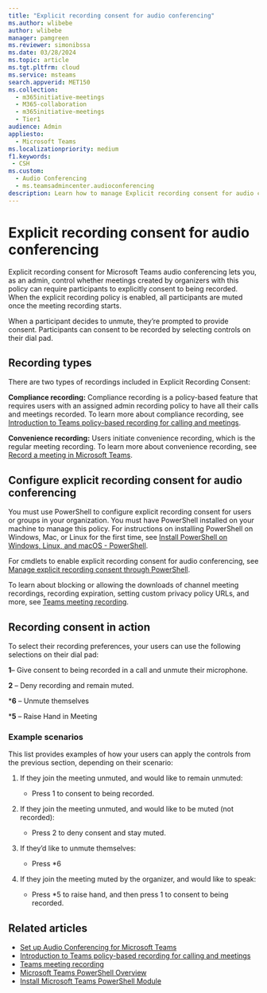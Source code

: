```yaml
---
title: "Explicit recording consent for audio conferencing"
ms.author: wlibebe
author: wlibebe
manager: pamgreen
ms.reviewer: simonibssa
ms.date: 03/28/2024
ms.topic: article
ms.tgt.pltfrm: cloud
ms.service: msteams
search.appverid: MET150
ms.collection: 
  - m365initiative-meetings
  - M365-collaboration
  - m365initiative-meetings
  - Tier1
audience: Admin
appliesto: 
  - Microsoft Teams
ms.localizationpriority: medium
f1.keywords:
 - CSH
ms.custom: 
  - Audio Conferencing
  - ms.teamsadmincenter.audioconferencing
description: Learn how to manage Explicit recording consent for audio conferencing in Microsoft Teams. Learn how to require participants to require consent to being recorded.
---
```


# Explicit recording consent for audio conferencing

Explicit recording consent for Microsoft Teams audio conferencing lets you, as an admin, control whether meetings created by organizers with this policy can require participants to explicitly consent to being recorded. When the explicit recording policy is enabled, all participants are muted once the meeting recording starts.  

When a participant decides to unmute, they’re prompted to provide consent. Participants can consent to be recorded by selecting controls on their dial pad.  

## Recording types

There are two types of recordings included in Explicit Recording Consent:  

**Compliance recording:** Compliance recording is a policy-based feature that requires users with an assigned admin recording policy to have all their calls and meetings recorded. To learn more about compliance recording, see [Introduction to Teams policy-based recording for calling and meetings](teams-recording-policy.md).

**Convenience recording:** Users initiate convenience recording, which is the regular meeting recording. To learn more about convenience recording, see [Record a meeting in Microsoft Teams](https://support.microsoft.com/office/record-a-meeting-in-microsoft-teams-34dfbe7f-b07d-4a27-b4c6-de62f1348c24).

## Configure explicit recording consent for audio conferencing

You must use PowerShell to configure explicit recording consent for users or groups in your organization. You must have PowerShell installed on your machine to manage this policy. For instructions on installing PowerShell on Windows, Mac, or Linux for the first time, see [Install PowerShell on Windows, Linux, and macOS - PowerShell](/powershell/scripting/install/installing-powershell).

For cmdlets to enable explicit recording consent for audio conferencing, see [Manage explicit recording consent through PowerShell](meeting-recording.md#manage-explicit-recording-consent-through-powershell).

To learn about blocking or allowing the downloads of channel meeting recordings, recording expiration, setting custom privacy policy URLs, and more, see [Teams meeting recording](meeting-recording.md).

## Recording consent in action

To select their recording preferences, your users can use the following selections on their dial pad:

**1**– Give consent to being recorded in a call and unmute their microphone.

**2** – Deny recording and remain muted.

***6** – Unmute themselves

***5** – Raise Hand in Meeting

### Example scenarios

This list provides examples of how your users can apply the controls from the previous section, depending on their scenario:

1. If they join the meeting unmuted, and would like to remain unmuted:

    - Press 1 to consent to being recorded.

2. If they join the meeting unmuted, and would like to be muted (not recorded):
    - Press 2 to deny consent and stay muted.

3. If they’d like to unmute themselves:
    - Press *6  

4. If they join the meeting muted by the organizer, and would like to speak:
    - Press *5 to raise hand, and then press 1 to consent to being recorded.

## Related articles

- [Set up Audio Conferencing for Microsoft Teams](set-up-audio-conferencing-in-teams.md)
- [Introduction to Teams policy-based recording for calling and meetings](teams-recording-policy.md)
- [Teams meeting recording](meeting-recording.md)
- [Microsoft Teams PowerShell Overview](teams-powershell-overview.md)
- [Install Microsoft Teams PowerShell Module](teams-powershell-install.md)
